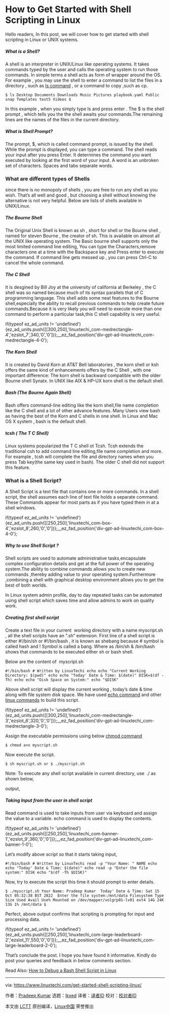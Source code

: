 [#]: subject: "How to Get Started with Shell Scripting in Linux"
[#]: via: "https://www.linuxtechi.com/get-started-shell-scripting-linux/"
[#]: author: "Pradeep Kumar https://www.linuxtechi.com/author/pradeep/"
[#]: collector: "lkxed"
[#]: translator: "cyberwaddle"
[#]: reviewer: " "
[#]: publisher: " "
[#]: url: " "

How to Get Started with Shell Scripting in Linux
======

Hello readers, In this post, we will cover how to get started with shell scripting in Linux or UNIX systems.

##### What is a Shell?

A shell is an interpreter in UNIX/Linux like operating systems. It takes commands typed by the user and calls the operating system to run those commands. In simple terms a shell acts as form of wrapper around the OS. For example , you may use the shell to enter a command to list the files in a directory , such as [ls command][1] , or a command to copy ,such as cp.

```
$ ls Desktop Documents Downloads Music Pictures playbook.yaml Public snap Templates test5 Videos $
```

In this example , when you simply type ls and press enter . The $ is the shell prompt , which tells you the the shell awaits your commands.The remaining lines are the names of the files in the current directory.

##### What is Shell Prompt?

The prompt, $, which is called command prompt, is issued by the shell. While the prompt is displayed, you can type a command. The shell reads your input after you press Enter. It determines the command you want executed by looking at the first word of your input. A word is an unbroken set of characters. Spaces and tabs separate words.

### What are different types of Shells

since there is no monopoly of shells , you are free to run any shell as you wish. That’s all well and good , but choosing a shell without knowing the alternative is not very helpful. Below are lists of shells available in UNIX/Linux.

##### The Bourne Shell

The Original Unix Shell is known as sh , short for shell or the Bourne shell , named for steven Bourne , the creator of sh. This is available on almost all the UNIX like operating system. The Basic bourne shell supports only the most limited command line editing, You can type the Characters,remove characters one at a time with the Backspace key and Press enter to execute the command. If command line gets messed up , you can press Ctrl-C to cancel the whole command.

##### The C Shell

It is desgined by Bill Joy at the university of california at Berkeley , the C shell was so named because much of its syntax parallels that of C programming language. This shell adds some neat features to the Bourne shell,especially the ability to recall previous commands to help create future commands.Because it is very likely you will need to execute more than one command to perform a particular task,this C shell capability is very useful.

if(typeof ez_ad_units != 'undefined'){ez_ad_units.push([[300,250],'linuxtechi_com-medrectangle-4','ezslot_7',340,'0','0'])};__ez_fad_position('div-gpt-ad-linuxtechi_com-medrectangle-4-0');

##### The Korn Shell

It is created by David Korn at AT&T Bell laboratories , the korn shell or ksh offers the same kind of enhancements offers by the C Shell , with one important difference: The korn shell is backward compatible with the older Bourne shell Synatx. In UNIX like AIX & HP-UX korn shell is the default shell.

##### Bash (The Bourne Again Shell)

Bash offers command-line editing like the korn shell,file name completion like the C shell and a lot of other advance features. Many Users view bash as having the best of the Korn and C shells in one shell. In Linux and Mac OS X system , bash is the default shell.

##### tcsh ( The T C Shell)

Linux systems popularized the T C shell ot Tcsh. Tcsh extends the traditional csh to add command line editing,file name completion and more. For example , tcsh will complete the file and directory names when you press Tab key(the same key used in bash). The older C shell did not support this feature.

### What is a Shell Script?

A Shell Script is a text file that contains one or more commands. In a shell script, the shell assumes each line of text file holds a separate command. These Commands appear for most parts as if you have typed them in at a shell windows.

if(typeof ez_ad_units != 'undefined'){ez_ad_units.push([[250,250],'linuxtechi_com-box-4','ezslot_8',260,'0','0'])};__ez_fad_position('div-gpt-ad-linuxtechi_com-box-4-0');

##### Why to use Shell Script ?

Shell scripts are used to automate administrative tasks,encapsulate complex configuration details and get at the full power of the operating system.The ability to combine commands allows you to create new commands ,thereby adding value to your operating system.Furthermore ,combining a shell with graphical desktop environment allows you to get the best of both worlds.

In Linux system admin profile, day to day repeated tasks can be automated using shell script which saves time and allow admins to work on quality work.

##### Creating first shell script

Create a text file in your current  working directory with a name myscript.sh , all the shell scripts have an “.sh” extension. First line of a shell script is either #!/bin/sh or #!/bin/bash , it is known as shebang because # symbol is called hash and ! Symbol is called a bang. Where as /bin/sh & /bin/bash shows that commands to be executed either sh or bash shell.

Below are the content of  myscript.sh

```
#!/bin/bash # Written by LinuxTechi echo echo "Current Working Directory: $(pwd)" echo echo "Today' Date & Time: $(date)" DISK=$(df -Th) echo echo "Disk Space on System:" echo "$DISK"
```

Above shell script will display the current working , today’s date & time along with file system disk space. We have used [echo command][2] and other [linux commands][3] to build this script.

if(typeof ez_ad_units != 'undefined'){ez_ad_units.push([[300,250],'linuxtechi_com-medrectangle-3','ezslot_6',320,'0','0'])};__ez_fad_position('div-gpt-ad-linuxtechi_com-medrectangle-3-0');

Assign the executable permissions using below [chmod command][4]

```
$ chmod a+x myscript.sh
```

Now execute the script.

```
$ sh myscript.sh or $ ./myscript.sh
```

Note: To execute any shell script available in current directory, use  ./<script-name> as shown below,

output,

##### Taking Input from the user in shell script

Read command is used to take inputs from user via keyboard and assign the value to a variable. echo command is used to display the contents.

if(typeof ez_ad_units != 'undefined'){ez_ad_units.push([[250,250],'linuxtechi_com-banner-1','ezslot_9',360,'0','0'])};__ez_fad_position('div-gpt-ad-linuxtechi_com-banner-1-0');

Let’s modify above script so that it starts taking input,

```
#!/bin/bash # Written by LinuxTechi read -p "Your Name: " NAME echo echo "Today' Date & Time: $(date)" echo read -p "Enter the file system:" DISK echo "$(df -Th $DISK)"
```

Now, try to execute the script this time it should prompt to enter details.

```
$ ./myscript.sh Your Name: Pradeep Kumar  Today' Date & Time: Sat 15 Oct 05:32:38 BST 2022  Enter the file system:/mnt/data Filesystem Type Size Used Avail Use% Mounted on /dev/mapper/volgrp01-lv01 ext4 14G 24K 13G 1% /mnt/data $
```

Perfect, above output confirms that scripting is prompting for input and processing data.

if(typeof ez_ad_units != 'undefined'){ez_ad_units.push([[250,250],'linuxtechi_com-large-leaderboard-2','ezslot_11',550,'0','0'])};__ez_fad_position('div-gpt-ad-linuxtechi_com-large-leaderboard-2-0');

That’s conclude the post. I hope you have found it informative. Kindly do post your queries and feedback in below comments section.

Read Also: [How to Debug a Bash Shell Script in Linux][5]

--------------------------------------------------------------------------------

via: https://www.linuxtechi.com/get-started-shell-scripting-linux/

作者：[Pradeep Kumar][a]
选题：[lkxed][b]
译者：[译者ID](https://github.com/译者ID)
校对：[校对者ID](https://github.com/校对者ID)

本文由 [LCTT](https://github.com/LCTT/TranslateProject) 原创编译，[Linux中国](https://linux.cn/) 荣誉推出

[a]: https://www.linuxtechi.com/author/pradeep/
[b]: https://github.com/lkxed
[1]: https://www.linuxtechi.com/linux-ls-command-examples-beginners/
[2]: https://www.linuxtechi.com/echo-command-examples-in-linux/
[3]: https://www.linuxtechi.com/20-linux-commands-interview-questions-answers/
[4]: https://www.linuxtechi.com/chmod-command-examples-in-linux/
[5]: https://www.linuxtechi.com/debugging-shell-scripts-in-linux/
